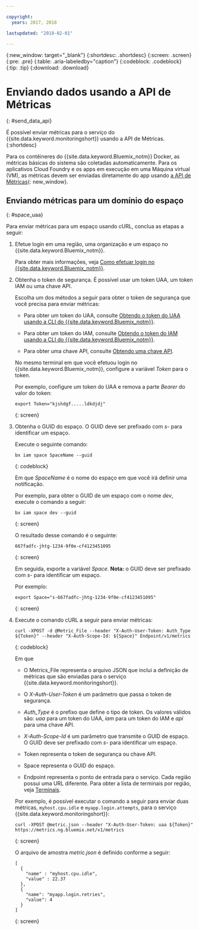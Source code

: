 ```yaml
---

copyright:
  years: 2017, 2018

lastupdated: "2018-02-01"

---
```


{:new_window: target="_blank"}
{:shortdesc: .shortdesc}
{:screen: .screen}
{:pre: .pre}
{:table: .aria-labeledby="caption"}
{:codeblock: .codeblock}
{:tip: .tip}
{:download: .download}

# Enviando dados usando a API de Métricas
{: #send_data_api}

É possível enviar métricas para o serviço do {{site.data.keyword.monitoringshort}} usando a API de Métricas. 
{:shortdesc}


Para os contêineres do {{site.data.keyword.Bluemix_notm}} Docker, as métricas básicas do
sistema são coletadas automaticamente. Para os aplicativos Cloud Foundry e os apps em execução em uma Máquina virtual (VM), as métricas devem ser enviadas diretamente do app usando [a API de Métricas](https://console.bluemix.net/apidocs/927-ibm-cloud-monitoring-rest-api?&language=node#introduction){: new_window}. 



## Enviando métricas para um domínio do espaço
{: #space_uaa}

Para enviar métricas para um espaço usando cURL, conclua as etapas a seguir:

1. Efetue login em uma região, uma organização e um espaço no {{site.data.keyword.Bluemix_notm}}. 

    Para obter mais informações, veja [Como efetuar login no {{site.data.keyword.Bluemix_notm}}](/docs/services/cloud-monitoring/qa/cli_qa.html#login).

2. Obtenha o token de segurança. É possível usar um token UAA, um token IAM ou uma chave API.

    Escolha um dos métodos a seguir para obter o token de segurança que você precisa para enviar métricas:
	
	* Para obter um token do UAA, consulte
[Obtendo o token do UAA usando a
CLI do {{site.data.keyword.Bluemix_notm}}](/docs/services/cloud-monitoring/security/auth_uaa.html#uaa_cli).
	
	* Para obter um token do IAM, consulte
[Obtendo o token do IAM usando a
CLI do {{site.data.keyword.Bluemix_notm}}](/docs/services/cloud-monitoring/security/auth_iam.html#auth_iam).
	
	* Para obter uma chave API, consulte
[Obtendo uma chave
API](/docs/services/cloud-monitoring/security/auth_api_key.html#auth_api_key).
	
	No mesmo terminal em que você efetuou login no {{site.data.keyword.Bluemix_notm}}, configure
a variável *Token* para o token.

    Por exemplo, configure um token do UAA e remova a parte *Bearer* do valor do token:

    ```
    export Token="kjshdgf.....ldkdjdj"
    ```
    {: screen}
		
3. Obtenha o GUID do espaço. O GUID deve ser prefixado com *s-* para identificar um espaço.

    Execute o seguinte comando:
	
	```
	bx iam space SpaceName --guid
	```
	{: codeblock}
	
	Em que *SpaceName* é o nome do espaço em que você irá definir uma notificação.
	
	Por exemplo, para obter o GUID de um espaço com o nome *dev*, execute o comando a seguir:
	
	```
	bx iam space dev --guid
	```
	{: screen}
	
	O resultado desse comando é o seguinte:
	
	```
	667fadfc-jhtg-1234-9f0e-cf4123451095
	```
	{: screen}
	
	Em seguida, exporte a variável *Space*. **Nota:** o GUID deve ser
prefixado com *s-* para identificar um espaço.
	
	Por exemplo:
	
	```
	export Space="s-667fadfc-jhtg-1234-9f0e-cf4123451095"
	```
	{: screen}
	
5. Execute o comando cURL a seguir para enviar métricas:

    ```
	curl -XPOST -d @Metric_File --header "X-Auth-User-Token: Auth_Type ${Token}" --header "X-Auth-Scope-Id: ${Space}" Endpoint/v1/metrics
	```
	{: codeblock}
	
	Em que
	
	* O Metrics_File representa o arquivo JSON que inclui a definição de métricas que são enviadas para o serviço {{site.data.keyword.monitoringshort}}.
	
	* O *X-Auth-User-Token* é um parâmetro que passa o token de segurança.
	
	* *Auth_Type* é o prefixo que define o tipo de token. Os valores válidos são: *uaa* para um token do UAA, *iam* para um token do IAM e *api* para uma chave API.
	
	* *X-Auth-Scope-Id* é um parâmetro que transmite o GUID de espaço. O GUID deve ser prefixado com *s-* para identificar um espaço.
	
	* Token representa o token de segurança ou chave API.
	
	* Space representa o GUID do espaço. 
	
	* Endpoint representa o ponto de entrada para o serviço. Cada região possui uma URL diferente. Para obter a lista de terminais por região, veja [Terminais](/docs/services/cloud-monitoring/send_retrieve_metrics_ov.html#endpoints).
	
	Por exemplo, é possível executar o comando a seguir para enviar duas métricas, `myhost.cpu.idle` e `myapp.login.attempts`, para o serviço {{site.data.keyword.monitoringshort}}:
	
	```
	curl -XPOST @metric.json --header "X-Auth-User-Token: uaa ${Token}" https://metrics.ng.bluemix.net/v1/metrics
	```
	{: screen}
	
	O arquivo de amostra *metric.json* é definido conforme a seguir:

    ```
    [
      {
        "name" : "myhost.cpu.idle",
        "value" : 22.37
      },
      {
        "name": "myapp.login.retries",
        "value": 4
      }
    ]
	```
	{: screen}

 











 
